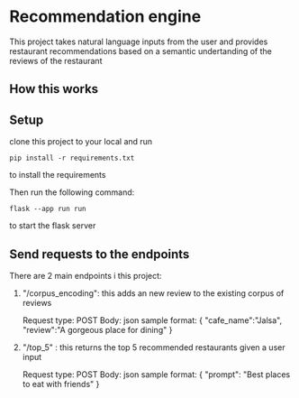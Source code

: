 # Recommendation engine
This project takes natural language inputs from the user and provides restaurant recommendations based on a semantic undertanding of the reviews of the restaurant 

## How this works
## Setup
clone this project to your local and run
```
pip install -r requirements.txt
```
to install the requirements

Then run the following command:
```
flask --app run run
```
to start the flask server

## Send requests to the endpoints

There are 2 main endpoints i this project:
1. "/corpus_encoding": this adds an new review to the existing corpus of reviews

   Request type: POST
   Body: json
   sample format:
    {
    "cafe_name":"Jalsa",
    "review":"A gorgeous place for dining"
   }
2. "/top_5" : this returns the top 5 recommended restaurants given a user input

   Request type: POST
   Body: json
   sample format:
   {
    "prompt": "Best places to eat with friends"
  }
   
   
